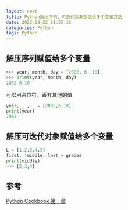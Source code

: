 ```yaml
---
layout: next
title: Python解压序列，可迭代对象赋值给多个变量方法
date: 2023-08-22 21:55:15
categories: Python
tags: Python
---
```


## 解压序列赋值给多个变量

```python
>>> year, month, day = [2002, 6, 10]
>>> print(year, month, day)
2002 6 10
```

可以用占位符，丢弃其他的值

```python
year, _ , _ = [2002,6,10]
print(year)
2002
```

## 解压可迭代对象赋值给多个变量

<!-- more -->

```python
L = [1,2,3,4,5]
first, *middle, last = grades
print(middle)
>>> [2,3,4]
```

## 参考
[Python Cookbook 第一章](https://python3-cookbook.readthedocs.io/zh_CN/latest/c01/p01_unpack_sequence_into_separate_variables.html)
